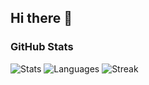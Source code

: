 ## Hi there 👋

<!--
**Praveen-M54/Praveen-M54** is a ✨ _special_ ✨ repository because its `README.md` (this file) appears on your GitHub profile.

Here are some ideas to get you started:

- 🔭 I’m currently working on ...
- 🌱 I’m currently learning ...
- 👯 I’m looking to collaborate on ...
- 🤔 I’m looking for help with ...
- 💬 Ask me about ...
- 📫 How to reach me: ...
- 😄 Pronouns: ...
- ⚡ Fun fact: ...
-->
### GitHub Stats
![Stats](https://github-readme-stats.vercel.app/api?username=Praveen-M54&show_icons=true&theme=radical)
![Languages](https://github-readme-stats.vercel.app/api/top-langs/?username=Praveen-M54&layout=compact&theme=radical)
![Streak](https://streak-stats.demolab.com/?user=Praveen-M54&theme=radical)

